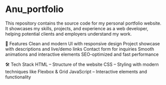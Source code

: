 # Anu_portfolio
This repository contains the source code for my personal portfolio website. It showcases my skills, projects, and experience as a web developer, helping potential clients and employers understand my work.

🎯 Features
Clean and modern UI with responsive design
Project showcase with descriptions and live/demo links
Contact form for inquiries
Smooth animations and interactive elements
SEO-optimized and fast performance

🛠️ Tech Stack
HTML – Structure of the website
CSS – Styling with modern techniques like Flexbox & Grid
JavaScript – Interactive elements and functionality
